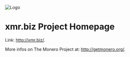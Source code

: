 ![Logo](https://raw.githubusercontent.com/xmr23/commons.xmr.biz/master/Pictures/logo.jpg)

xmr.biz Project Homepage
==
Link: http://xmr.biz/.

More infos on The Monero Project at: http://getmonero.org/.
